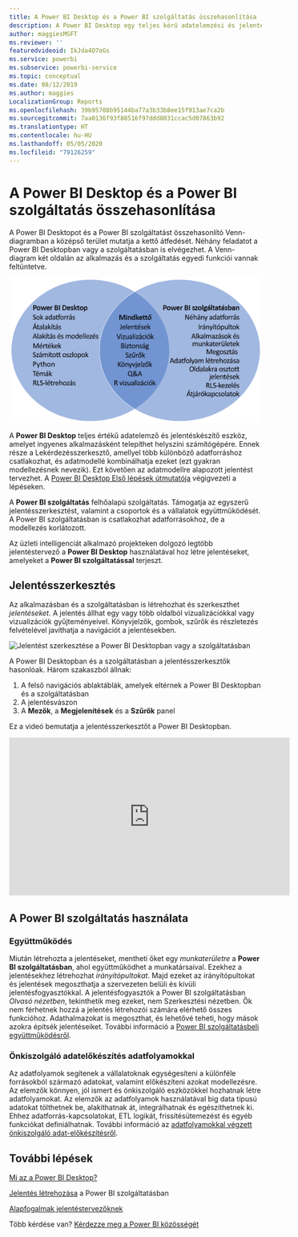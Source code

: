 ```yaml
---
title: A Power BI Desktop és a Power BI szolgáltatás összehasonlítása
description: A Power BI Desktop egy teljes körű adatelemzési és jelentéskészítő eszköz. A Power BI szolgáltatás egy felhőalapú, online szolgáltatás egyszerűbb jelentésszerkesztésekhez, valamint a csapatok és vállalatok közötti együttműködéshez.
author: maggiesMSFT
ms.reviewer: ''
featuredvideoid: IkJda4O7oGs
ms.service: powerbi
ms.subservice: powerbi-service
ms.topic: conceptual
ms.date: 08/12/2019
ms.author: maggies
LocalizationGroup: Reports
ms.openlocfilehash: 39b95708b95144ba77a3b33b8ee15f913ae7ca2b
ms.sourcegitcommit: 7aa0136f93f88516f97ddd8031ccac5d07863b92
ms.translationtype: HT
ms.contentlocale: hu-HU
ms.lasthandoff: 05/05/2020
ms.locfileid: "79126259"
---
```

# <a name="comparing-power-bi-desktop-and-the-power-bi-service"></a>A Power BI Desktop és a Power BI szolgáltatás összehasonlítása

A Power BI Desktopot és a Power BI szolgáltatást összehasonlító Venn-diagramban a középső terület mutatja a kettő átfedését. Néhány feladatot a Power BI Desktopban vagy a szolgáltatásban is elvégezhet. A Venn-diagram két oldalán az alkalmazás és a szolgáltatás egyedi funkciói vannak feltüntetve.  

![A Power BI Desktop és a szolgáltatás Venn-diagramja](media/service-service-vs-desktop/power-bi-venn-desktop-service.png)

A **Power BI Desktop** teljes értékű adatelemző és jelentéskészítő eszköz, amelyet ingyenes alkalmazásként telepíthet helyszíni számítógépére. Ennek része a Lekérdezésszerkesztő, amellyel több különböző adatforráshoz csatlakozhat, és adatmodellé kombinálhatja ezeket (ezt gyakran modellezésnek nevezik). Ezt követően az adatmodellre alapozott jelentést tervezhet. A [Power BI Desktop Első lépések útmutatója](../desktop-getting-started.md) végigvezeti a lépéseken.

A **Power BI szolgáltatás** felhőalapú szolgáltatás. Támogatja az egyszerű jelentésszerkesztést, valamint a csoportok és a vállalatok együttműködését. A Power BI szolgáltatásban is csatlakozhat adatforrásokhoz, de a modellezés korlátozott. 

Az üzleti intelligenciát alkalmazó projekteken dolgozó legtöbb jelentéstervező a **Power BI Desktop** használatával hoz létre jelentéseket, amelyeket a **Power BI szolgáltatással** terjeszt.

## <a name="report-editing"></a>Jelentésszerkesztés

Az alkalmazásban és a szolgáltatásban is létrehozhat és szerkeszthet *jelentéseket*. A jelentés állhat egy vagy több oldalból vizualizációkkal vagy vizualizációk gyűjteményeivel. Könyvjelzők, gombok, szűrők és részletezés felvételével javíthatja a navigációt a jelentésekben.

![Jelentést szerkesztése a Power BI Desktopban vagy a szolgáltatásban](media/service-service-vs-desktop/power-bi-editing-desktop-service.png)

A Power BI Desktopban és a szolgáltatásban a jelentésszerkesztők hasonlóak. Három szakaszból állnak:  

1. A felső navigációs ablaktáblák, amelyek eltérnek a Power BI Desktopban és a szolgáltatásban    
2. A jelentésvászon     
3. A **Mezők**, a **Megjelenítések** és a **Szűrők** panel

Ez a videó bemutatja a jelentésszerkesztőt a Power BI Desktopban. 

<iframe width="560" height="315" src="https://www.youtube.com/embed/IkJda4O7oGs" frameborder="0" allowfullscreen></iframe>

## <a name="working-in-the-power-bi-service"></a>A Power BI szolgáltatás használata

### <a name="collaborating"></a>Együttműködés


Miután létrehozta a jelentéseket, mentheti őket egy *munkaterületre* a **Power BI szolgáltatásban**, ahol együttműködhet a munkatársaival. Ezekhez a jelentésekhez létrehozhat *irányítópultokat*. Majd ezeket az irányítópultokat és jelentések megoszthatja a szervezeten belüli és kívüli jelentésfogyasztókkal. A jelentésfogyasztók a Power BI szolgáltatásban *Olvasó nézetben*, tekinthetik meg ezeket, nem Szerkesztési nézetben. Ők nem férhetnek hozzá a jelentés létrehozói számára elérhető összes funkcióhoz.  Adathalmazokat is megoszthat, és lehetővé teheti, hogy mások azokra építsék jelentéseiket. További információ a [Power BI szolgáltatásbeli együttműködésről](../service-new-workspaces.md).

### <a name="self-service-data-prep-with-dataflows"></a>Önkiszolgáló adatelőkészítés adatfolyamokkal

Az adatfolyamok segítenek a vállalatoknak egységesíteni a különféle forrásokból származó adatokat, valamint előkészíteni azokat modellezésre. Az elemzők könnyen, jól ismert és önkiszolgáló eszközökkel hozhatnak létre adatfolyamokat. Az elemzők az adatfolyamok használatával big data típusú adatokat tölthetnek be, alakíthatnak át, integrálhatnak és egészíthetnek ki. Ehhez adatforrás-kapcsolatokat, ETL logikát, frissítésütemezést és egyéb funkciókat definiálhatnak. További információ az [adatfolyamokkal végzett önkiszolgáló adat-előkészítésről](../service-dataflows-overview.md).

## <a name="next-steps"></a>További lépések

[Mi az a Power BI Desktop?](../desktop-what-is-desktop.md)

[Jelentés létrehozása](../service-report-create-new.md) a Power BI szolgáltatásban

[Alapfogalmak jelentéstervezőknek](../service-basic-concepts.md)

Több kérdése van? [Kérdezze meg a Power BI közösségét](https://community.powerbi.com/)

